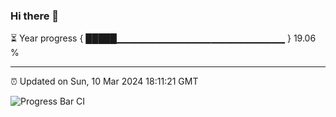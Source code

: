 ### Hi there 👋

⏳ Year progress { █████▁▁▁▁▁▁▁▁▁▁▁▁▁▁▁▁▁▁▁▁▁▁▁▁▁ } 19.06 %

---

⏰ Updated on Sun, 10 Mar 2024 18:11:21 GMT

![Progress Bar CI](https://github.com/liununu/liununu/workflows/Progress%20Bar%20CI/badge.svg)
